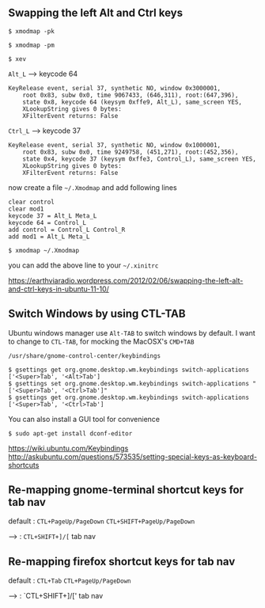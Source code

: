 Swapping the left Alt and Ctrl keys
-----------------------------------

```
$ xmodmap -pk
```

```
$ xmodmap -pm
```

```
$ xev
```

`Alt_L`  --> keycode 64

```
KeyRelease event, serial 37, synthetic NO, window 0x3000001,
    root 0x83, subw 0x0, time 9067433, (646,311), root:(647,396),
    state 0x8, keycode 64 (keysym 0xffe9, Alt_L), same_screen YES,
    XLookupString gives 0 bytes: 
    XFilterEvent returns: False
```
`Ctrl_L`  --> keycode 37
```
KeyRelease event, serial 37, synthetic NO, window 0x1000001,
    root 0x83, subw 0x0, time 9249758, (451,271), root:(452,356),
    state 0x4, keycode 37 (keysym 0xffe3, Control_L), same_screen YES,
    XLookupString gives 0 bytes: 
    XFilterEvent returns: False
```
now create a file `~/.Xmodmap` and add following lines

```
clear control
clear mod1
keycode 37 = Alt_L Meta_L
keycode 64 = Control_L
add control = Control_L Control_R
add mod1 = Alt_L Meta_L
```

```
$ xmodmap ~/.Xmodmap
```

you can add the above line to your `~/.xinitrc`

https://earthviaradio.wordpress.com/2012/02/06/swapping-the-left-alt-and-ctrl-keys-in-ubuntu-11-10/


Switch Windows by using CTL-TAB
-------------------------------
Ubuntu windows manager use `Alt-TAB` to switch windows by default.
I want to change to `CTL-TAB`, for mocking the MacOSX's `CMD+TAB`

```
/usr/share/gnome-control-center/keybindings
```
```
$ gsettings get org.gnome.desktop.wm.keybindings switch-applications
['<Super>Tab', '<Alt>Tab']
$ gsettings set org.gnome.desktop.wm.keybindings switch-applications "['<Super>Tab', '<Ctrl>Tab']" 
$ gsettings get org.gnome.desktop.wm.keybindings switch-applications
['<Super>Tab', '<Ctrl>Tab']
```
You can also install a GUI tool for convenience 

```
$ sudo apt-get install dconf-editor
```
https://wiki.ubuntu.com/Keybindings
http://askubuntu.com/questions/573535/setting-special-keys-as-keyboard-shortcuts


Re-mapping gnome-terminal shortcut keys for tab nav
---------------------------------------------------

default : `CTL+PageUp/PageDown` `CTL+SHIFT+PageUp/PageDown`

-->     : `CTL+SHIFT+]/[`  tab nav


Re-mapping firefox shortcut keys for tab nav
--------------------------------------------
default : `CTL+Tab` `CTL+PageUp/PageDown`

-->     : `CTL+SHIFT+]/[' tab nav
